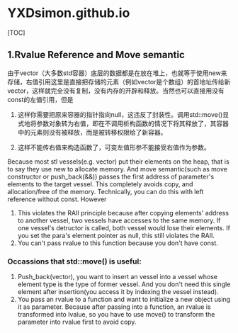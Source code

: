# YXDsimon.github.io

[TOC]

## 1.Rvalue Reference and Move semantic
由于vector（大多数std容器）底层的数据都是在放在堆上，也就等于使用new来存储，右值引用这里是直接把存储的元素（例如vector是个数组）的首地址传给新vector，这样就完全没有复制，没有内存的开辟和释放。当然也可以直接用没有const的左值引用，但是
1. 这样你需要把原来容器的指针指向null，这违反了封装性。调用std::move()显式地将参数对象转为右值，即在不调用析构函数的情况下将其释放了，其容器中的元素则没有被释放，而是被转移权限给了新容器。

2. 这样不能传右值来构造函数了，可变左值形参不能接受右值作为参数。

Because most stl vessels(e.g. vector) put their elements on the heap, that is to say they use new to allocate memory. And move semantic(such as move constructor or push_back(&&)) passes the first address of parameter's elements to the target vessel. This completely avoids copy, and allocation/free of the memory. Technically, you can do this with left reference without const. However

1. This violates the RAII principle because after copying elements' address to another vessel, two vessels have accesses to the same memory. If one vessel's detructor is called, both vessel would lose their elements.  If you set the para's element pointer as null, this still violates the RAII.
1. You can't pass rvalue to this function because you don't have const.

### Occassions that std::move() is useful:

1. Push_back(vector), you want to insert an vessel into a vessel whose element type is the type of former vessel. And you don't need this single element after insertion(you access it by indexing the vessel instead).
2. You pass an rvalue to a function and want to initialize a new object using it as parameter. Because after passing into a function, an rvalue is transformed into lvalue, so you have to use move() to transform the parameter into rvalue first to avoid copy.
